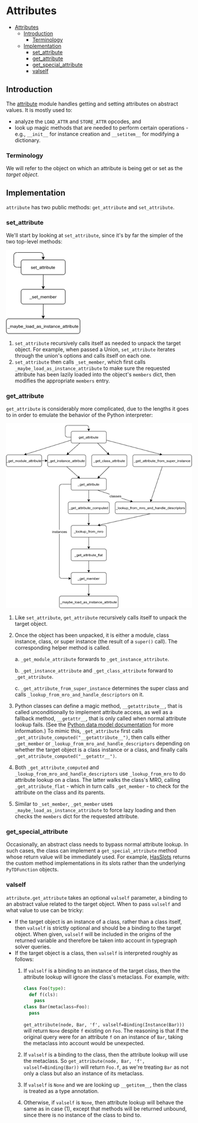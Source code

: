 # Attributes

<!--* freshness: { owner: 'rechen' reviewed: '2020-12-08' } *-->

<!--ts-->
   * [Attributes](#attributes)
      * [Introduction](#introduction)
         * [Terminology](#terminology)
      * [Implementation](#implementation)
         * [set_attribute](#set_attribute)
         * [get_attribute](#get_attribute)
         * [get_special_attribute](#get_special_attribute)
         * [valself](#valself)

<!-- Added by: rechen, at: 2021-10-19T16:13-07:00 -->

<!--te-->

## Introduction

The [attribute] module handles getting and setting attributes on abstract
values. It is mostly used to:

* analyze the `LOAD_ATTR` and `STORE_ATTR` opcodes, and
* look up magic methods that are needed to perform certain operations - e.g.,
  `__init__` for instance creation and `__setitem__` for modifying a dictionary.

### Terminology

We will refer to the object on which an attribute is being get or set as the
*target object*.

## Implementation

`attribute` has two public methods: `get_attribute` and `set_attribute`.

### set_attribute

We'll start by looking at `set_attribute`, since it's by far the simpler of the
two top-level methods:

![set_attribute diagram](../images/set_attribute.png)

1. `set_attribute` recursively calls itself as needed to unpack the target
   object. For example, when passed a Union, `set_attribute` iterates through
   the union's options and calls itself on each one.
1. `set_attribute` then calls `_set_member`, which first calls
   `_maybe_load_as_instance_attribute` to make sure the requested attribute has
   been lazily loaded into the object's `members` dict, then modifies the
   appropriate `members` entry.

### get_attribute

`get_attribute` is considerably more complicated, due to the lengths it goes to
in order to emulate the behavior of the Python interpreter:

![get_attribute diagram](../images/get_attribute.png)

1. Like `set_attribute`, `get_attribute` recursively calls itself to unpack the
   target object.
1. Once the object has been unpacked, it is either a module, class instance,
   class, or super instance (the result of a `super()` call). The corresponding
   helper method is called.

   a. `_get_module_attribute` forwards to `_get_instance_attribute`.

   b. `_get_instance_attribute` and `_get_class_attribute` forward to
      `_get_attribute`.

   c. `_get_attribute_from_super_instance` determines the super class and calls
      `_lookup_from_mro_and_handle_descriptors` on it.
1. Python classes can define a magic method, `__getattribute__`, that is called
   unconditionally to implement attribute access, as well as a fallback method,
   `__getattr__`, that is only called when normal attribute lookup fails. (See
   the [Python data model documentation][python-attribute-access] for more
   information.) To mimic this, `_get_attribute` first calls
   `_get_attribute_computed("__getattribute__")`, then calls either
   `_get_member` or `_lookup_from_mro_and_handle_descriptors` depending on
   whether the target object is a class instance or a class, and finally calls
   `_get_attribute_computed("__getattr__")`.
1. Both `_get_attribute_computed` and `_lookup_from_mro_and_handle_descriptors`
   use `_lookup_from_mro` to do attribute lookup on a class. The latter walks
   the class's MRO, calling `_get_attribute_flat` - which in turn calls
   `_get_member` - to check for the attribute on the class and its parents.
1. Similar to `_set_member`, `_get_member` uses
   `_maybe_load_as_instance_attribute` to force lazy loading and then checks
   the `members` dict for the requested attribute.

### get_special_attribute

Occasionally, an abstract class needs to bypass normal attribute lookup. In such
cases, the class can implement a `get_special_attribute` method whose return
value will be immediately used. For example, [HasSlots][HasSlots] returns the
custom method implementations in its slots rather than the underlying
`PyTDFunction` objects.

### valself

`attribute.get_attribute` takes an optional `valself` parameter, a binding to an
abstract value related to the target object. When to pass `valself` and what
value to use can be tricky:

* If the target object is an instance of a class, rather than a class itself,
  then `valself` is strictly optional and should be a binding to the target
  object. When given, `valself` will be included in the origins of the returned
  variable and therefore be taken into account in typegraph solver queries.
* If the target object is a class, then `valself` is interpreted roughly as
  follows:
  1. If `valself` is a binding to an instance of the target class, then the
     attribute lookup will ignore the class's metaclass. For example, with:

     ```python
     class Foo(type):
       def f(cls):
         pass
     class Bar(metaclass=Foo):
       pass
     ```
     `get_attribute(node, Bar, 'f', valself=Binding(Instance(Bar)))` will return
     `None` despite `f` existing on `Foo`. The reasoning is that if the original
     query were for an attribute `f` on an instance of `Bar`, taking the
     metaclass into account would be unexpected.
  1. If `valself` is a binding to the class, then the attribute lookup will use
     the metaclass. So `get_attribute(node, Bar, 'f', valself=Binding(Bar))`
     will return `Foo.f`, as we're treating `Bar` as not only a class but also
     an instance of its metaclass.
  1. If `valself` is `None` and we are looking up `__getitem__`, then the class
     is treated as a type annotation.
  1. Otherwise, if `valself` is `None`, then attribute lookup will behave the
     same as in case (1), except that methods will be returned unbound, since
     there is no instance of the class to bind to.

[attribute]: https://github.com/google/pytype/blob/master/pytype/attribute.py

[HasSlots]: https://github.com/google/pytype/blob/e760fd4c9f4fbfc2626db0f9a959d556e026b856/pytype/mixin.py#L128

[python-attribute-access]: https://docs.python.org/3/reference/datamodel.html#customizing-attribute-access
